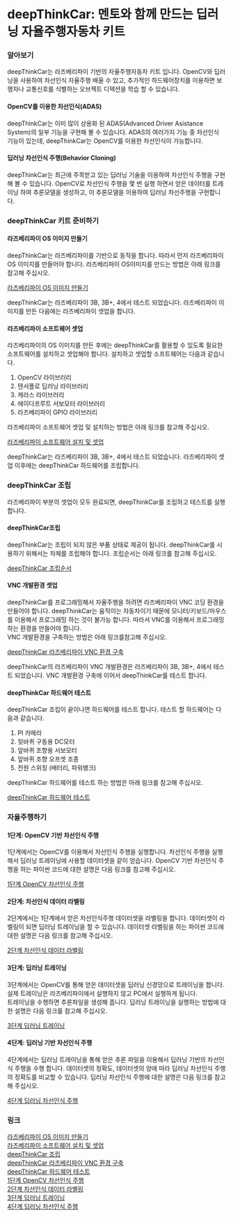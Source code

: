 
# deepThinkCar: 멘토와 함께 만드는 딥러닝 자율주행자동차 키트  

###  알아보기 
deepThinkCar는 라즈베리파이 기반의 자율주행자동차 키트 입니다. OpenCV와 딥러닝을 사용하여 차선인식 자율주행 배울 수 있고, 추가적인 하드웨어장치를 이용하면 보행자나 교통신호를 식별하는 오브젝트 디텍션을 학습 할 수 있습니다.  
#### OpenCV를 이용한 차선인식(ADAS)
deepThinkCar는 이미 많이 상용화 된 ADAS(Advanced Driver Asistance System)의 일부 기능을 구현해 볼 수 있습니다. ADAS의 여러가지 기능 중 차선인식 기능이 있는데, deepThinkCar는 OpenCV를 이용한 차선인식이 가능합니다. 
#### 딥러닝 차선인식 주행(Behavior Cloning)
deepThinkCar는 최근에 주목받고 있는 딥러닝 기술을 이용하여 차선인식 주행을 구현해 볼 수 있습니다. OpenCV로 차선인식 주행을 몇 번 실행 하면서 얻은 데이터를 트레이닝 하여 추론모델을 생성하고, 이 추론모델을 이용하여 딥러닝 차선주행을 구현합니다.

### deepThinkCar 키트 준비하기 

#### 라즈베리파이 OS 이미지 만들기 
deepThinkCar는 라즈베리파이를 기반으로 동작을 합니다. 따라서 먼저 라즈베리파이 OS 이미지를 만들어야 합니다. 라즈베리파이 OS이미지를 만드는 방법은 아래 링크를 참고해 주십시오.  
    
[라즈베리파이 OS 이미지 만들기](https://cobit-git.github.io/deepThinkCar_doc/os)   
    
deepThinkCar는 라즈베리파이 3B, 3B+, 4에서 테스트 되었습니다. 라즈베리파이 이미지를 만든 다음에는 라즈베리파이 셋업을 합니다.
   
#### 라즈베리파이 소프트웨어 셋업 
라즈베리파이의 OS 이미지를 만든 후에는 deepThinkCar를 활용할 수 있도록 필요한 소프트웨어를 설치하고 셋업해야 합니다. 설치하고 셋업할 소프트웨어는 다음과 같습니다. 
1. OpenCV 라이브러리 
2. 텐서플로 딥러닝 라이브러리 
3. 케라스 라이브러리 
4. 에이다프루트 서보모터 라이브러리 
5. 라즈베리파이 GPIO 라이브러리

라즈베리파이 소프트웨어 셋업 및 설치하는 방법은 아래 링크를 참고해 주십시오. 

[라즈베리파이 소프트웨어 설치 및 셋업](https://cobit-git.github.io/deepThinkCar_doc/setup)

deepThinkCar는 라즈베리파이 3B, 3B+, 4에서 테스트 되었습니다. 라즈베리파이 셋업 이후에는 deepThinkCar 하드웨어를 조립합니다. 

### deepThinkCar 조립
라즈베리파이 부분의 셋업이 모두 완료되면, deepThinkCar를 조립하고 테스트를 실행합니다. 

#### deepThinkCar조립
deepThinkCar는 조립이 되지 않은 부품 상태로 제공이 됩니다. deepThinkCar를 시용하기 위해서는 차체를 조립해야 합니다. 조립순서는 아래 링크를 참고해 주십시오. 

[deepThinkCar 조립순서](https://cobit-git.github.io/deepThinkCar_doc/assembly) 

#### VNC 개발환경 셋업
deepThinkCar를 프로그래밍해서 자율주행을 하려면 라즈베리파이 VNC 코딩 환경을 만들어야 합니다. deepThinkCar는 움직이는 자동차이기 때문에 모니터/키보드/마우스를 이용해서 프로그래밍 하는 것이 불가능 합니다. 따라서 VNC를 이용해서 프로그래밍 하는 환경을 만들어야 합니다.    
VNC 개발환경을 구축하는 방법은 아래 링크를참고해 주십시오.    

[deepThinkCar 라즈베리파이 VNC 환경 구축](https://cobit-git.github.io/deepThinkCar_doc/vnc)

deepThinkCar의 라즈베리파이 VNC 개발환경은 라즈베리파이 3B, 3B+, 4에서 테스트 되었습니다. VNC 개발환경 구축에 이어서 deepThinkCar를 테스트 합니다. 

#### deepThinkCar 하드웨어 테스트
deepThinkCar 조립이 끝이나면 하드웨어를 테스트 합니다. 테스트 할 하드웨어는 다음과 같습니다. 
1. PI 카메라 
2. 뒷바퀴 구동용 DC모터 
3. 앞바퀴 조향용 서보모터 
4. 앞바퀴 조향 오프셋 조종
5. 전원 스위칭 (배터리, 파워뱅크)

deepThinkCar 하드웨어를 테스트 하는 방법은 아래 링크를 참고해 주십시오. 

[deepThinkCar 하드웨어 테스트](https://cobit-git.github.io/deepThinkCar_doc/hardware)

### 자율주행하기 
#### 1단계: OpenCV 기반 차선인식 주행
1단계에서는 OpenCV를 이용해서 차선인식 주행을 실행합니다. 차선인식 주행을 실행해서 딥러닝 트레이닝에 사용할 데이터셋을 같이 얻습니다. 
OpenCV 기반 차선인식 주행을 하는 파이썬 코드에 대한 설명은 다음 링크를 참고해 주십시오. 

[1단계 OpenCV 차선인식 주행](https://cobit-git.github.io/deepThinkCar_doc/step_1)

#### 2단계: 차선인식 데이터 라벨링 
2단계에서는 1단계에서 얻은 차선인식주행 데이터셋을 라벨링을 합니다. 데이터셋이 라벨링이 되면 딥러닝 트레이닝을 할 수 있습니다. 
데이터셋 라벨링을 하는 파이썬 코드에 대한 설명은 다음 링크를 참고해 주십시오. 

[2단계 차선인식 데이터 라벨링](https://cobit-git.github.io/deepThinkCar_doc/step_2)

#### 3단계: 딥러닝 트레이닝 
3단계에서는 OpenCV를 통해 얻은 데이터셋을 딥러닝 신경망으로 트레이닝을 합니다. 실제 트레이닝은 라즈베리파이에서 실행하지 않고 PC에서 실행하게 됩니다.   
트레이닝을 수행하면 추론파일을 생성해 줍니다. 딥러닝 트레이닝을 실행하는 방법에 대한 설명은 다음 링크를 참고해 주십시오. 

[3단계 딥러닝 트레이닝](https://cobit-git.github.io/deepThinkCar_doc/step_3)

#### 4단계: 딥러닝 기반 차선인식 주행 
4단계에서는 딥러닝 트레이닝을 통해 얻은 추론 파일을 이용해서 딥러닝 기반의 차선인식 주행을 수행 합니다. 
데이터셋의 정확도, 데이터셋의 양에 따라 딥러닝 차선인식 주행의 정확도를 비교할 수 있습니다. 
딥러닝 차선인식 주행에 대한 설명은 다음 링크를 참고해 주십시오.

[4단계 딥러닝 차선인식 주행](https://cobit-git.github.io/deepThinkCar_doc/step_4)

### 링크
[라즈베리파이 OS 이미지 만들기](https://cobit-git.github.io/deepThinkCar_doc/os)      
[라즈베리파이 소프트웨어 설치 및 셋업](https://cobit-git.github.io/deepThinkCar_doc/setup)       
[deepThinkCar 조립](https://cobit-git.github.io/deepThinkCar_doc/assembly)   
[deepThinkCar 라즈베리파이 VNC 환경 구축](https://cobit-git.github.io/deepThinkCar_doc/vnc)     
[deepThinkCar 하드웨어 테스트](https://cobit-git.github.io/deepThinkCar_doc/hardware)     
[1단계 OpenCV 차선인식 주행](https://cobit-git.github.io/deepThinkCar_doc/step_1)        
[2단계 차선인식 데이터 라벨링](https://cobit-git.github.io/deepThinkCar_doc/step_2)      
[3단계 딥러닝 트레이닝](https://cobit-git.github.io/deepThinkCar_doc/step_3)     
[4단계 딥러닝 차선인식 주행](https://cobit-git.github.io/deepThinkCar_doc/step_4)        


